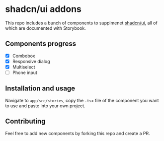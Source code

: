 # shadcn/ui addons

This repo includes a bunch of components to supplmenet [shadcn/ui](https://ui.shadcn.com/), all of which are documented with Storybook.

## Components progress

- [x] Combobox
- [x] Responsive dialog
- [x] Multiselect
- [ ] Phone input

## Installation and usage
Navigate to `app/src/stories`, copy the `.tsx` file of the component you want to use and paste into your own project.

## Contributing
Feel free to add new components by forking this repo and create a PR.
